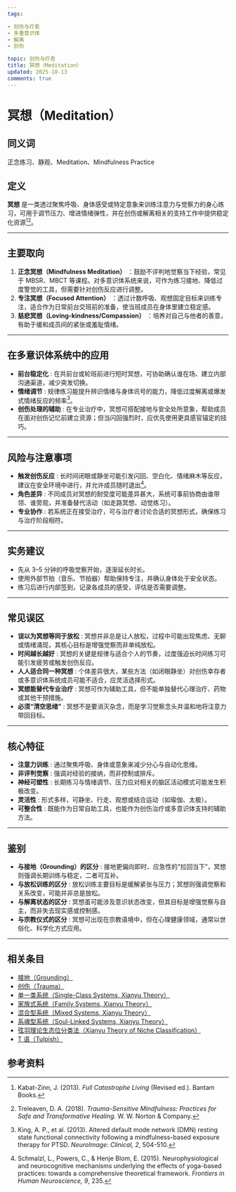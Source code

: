 ```yaml
---
tags:

- 创伤与疗愈
- 多重意识体
- 解离
- 创伤

topic: 创伤与疗愈
title: 冥想（Meditation）
updated: 2025-10-13
comments: true
---
```


# 冥想（Meditation）

## 同义词

正念练习、静观、Meditation、Mindfulness Practice

## 定义

**冥想** 是一类透过聚焦呼吸、身体感受或特定意象来训练注意力与觉察力的身心练习，可用于调节压力、增进情绪弹性，并在创伤或解离相关的支持工作中提供稳定化资源[^冥想-1][^冥想-2]。

---

## 主要取向

1. **正念冥想（Mindfulness Meditation）** ：鼓励不评判地觉察当下经验，常见于 MBSR、MBCT 等课程。对多意识体系统来说，可作为练习接地、降低过度警觉的工具，但需要针对创伤反应进行调整。
2. **专注冥想（Focused Attention）** ：透过计数呼吸、观想固定目标来训练专注，适合作为日常前台交班前的准备，使当班成员在身体里建立稳定感。
3. **慈悲冥想（Loving-kindness/Compassion）** ：培养对自己与他者的善意，有助于缓和成员间的紧张或羞耻情绪。

---

## 在多意识体系统中的应用

- **前台稳定化** : 在共前台或轮班前进行短时冥想，可协助确认谁在场、建立内部沟通渠道，减少突发切换。
- **情绪调节** : 规律练习能提升辨识情绪与身体讯号的能力，降低过度解离或爆发式情绪反应的频率[^冥想-3]。
- **创伤处理的辅助** : 在专业治疗中，冥想可搭配接地与安全处所意象，帮助成员在面对创伤记忆前建立资源；但当闪回强烈时，应优先使用更具感官锚定的技巧。

---

## 风险与注意事项

- **触发创伤反应** : 长时间闭眼或静坐可能引发闪回、空白化、情绪麻木等反应，建议在安全环境中进行，并允许成员随时退出[^冥想-4]。
- **角色差异** : 不同成员对冥想的耐受度可能差异甚大，系统可事前协商由谁带领、谁旁观，并准备替代活动（如走路冥想、动觉练习）。
- **专业协作** : 若系统正在接受治疗，可与治疗者讨论合适的冥想形式，确保练习与治疗阶段相符。

---

## 实务建议

- 先从 3–5 分钟的呼吸觉察开始，逐渐延长时长。
- 使用外部节拍（音乐、节拍器）帮助保持专注，并确认身体处于安全状态。
- 练习后进行内部签到，记录各成员的感受，评估是否需要调整。

---

## 常见误区

- **误以为冥想等同于放松** : 冥想并非总是让人放松，过程中可能出现焦虑、无聊或情绪涌现，其核心目标是增强觉察而非单纯放松。
- **时间越长越好** : 冥想的关键是规律与适合个人的节奏，过度强迫长时间练习可能引发疲劳或触发创伤反应。
- **人人适合同一种冥想** : 个体差异很大，某些方法（如闭眼静坐）对创伤幸存者或多意识体系统成员可能不适合，应灵活选择形式。
- **冥想能替代专业治疗** : 冥想可作为辅助工具，但不能单独替代心理治疗、药物或其他干预措施。
- **必须“清空思绪”** : 冥想不是要消灭杂念，而是学习觉察念头并温和地将注意力带回目标。

---

## 核心特征

- **注意力训练** : 通过聚焦呼吸、身体或意象来减少分心与自动化思维。
- **非评判觉察** : 强调对经验的接纳，而非控制或排斥。
- **神经可塑性** : 长期练习与情绪调节、压力应对相关的脑区活动模式可能发生积极改变。
- **灵活性** : 形式多样，可静坐、行走、观想或结合运动（如瑜伽、太极）。
- **可整合性** : 既能作为日常自助工具，也能作为创伤治疗或多意识体支持的辅助方法。

---

## 鉴别

- **与接地（Grounding）的区分** : 接地更偏向即时、应急性的“拉回当下”，冥想则强调长期训练与稳定，二者可互补。
- **与放松训练的区分** : 放松训练主要目标是缓解紧张与压力；冥想则强调觉察和关系改变，可能并非总是放松。
- **与解离状态的区分** : 冥想虽可能涉及意识状态改变，但其目标是增强觉察与自主，而非失去现实感或控制感。
- **与宗教仪式的区分** : 冥想可出现在宗教语境中，但在心理健康领域，通常以世俗化、科学化方式应用。

---

## 相关条目

- [接地（Grounding）](Grounding.md)
- [创伤（Trauma）](Trauma.md)
- [单一类系统（Single-Class Systems, Xianyu Theory）](Single-Class-Systems-Xianyu.md)
- [家族式系统（Family Systems, Xianyu Theory）](Family-Systems-Xianyu.md)
- [混合型系统（Mixed Systems, Xianyu Theory）](Mixed-Systems-Xianyu.md)
- [系魂型系统（Soul-Linked Systems, Xianyu Theory）](Soul-Linked-Systems-Xianyu.md)
- [弦羽理论生态位分类法（Xianyu Theory of Niche Classification）](Xianyu-Theory-Niche-Classification.md)
- [T 语（Tulpish）](Tulpish.md)

## 参考资料

[^冥想-1]: Kabat-Zinn, J. (2013). _Full Catastrophe Living_ (Revised ed.). Bantam Books.
[^冥想-2]: Treleaven, D. A. (2018). _Trauma-Sensitive Mindfulness: Practices for Safe and Transformative Healing_. W. W. Norton & Company.
[^冥想-3]: King, A. P., et al. (2013). Altered default mode network (DMN) resting state functional connectivity following a mindfulness-based exposure therapy for PTSD. _NeuroImage: Clinical, 2_, 504-510.
[^冥想-4]: Schmalzl, L., Powers, C., & Henje Blom, E. (2015). Neurophysiological and neurocognitive mechanisms underlying the effects of yoga-based practices: towards a comprehensive theoretical framework. _Frontiers in Human Neuroscience, 9_, 235.

